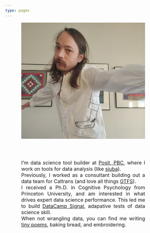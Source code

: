 ```yaml
---
type: pages
---
```


<style>
.about-portrait {
    margin: auto;
    max-width: 400px;
    padding-bottom: 50px;
}

.about-description p {
    font-size: 16px;
    max-width: 400px;
    margin: auto;
}
</style>

<div class="about-container">
  <div class="about-portrait">

  ![](/about--my-mug.jpg)

  </div>

  </div>
  <div class="about-description" style="text-align: justify;">

  I'm data science tool builder at [Posit, PBC](https://posit.co/), where I work on tools for data analysis (like [siuba](https://siuba.org/)).
  
  Previously, I worked as a consultant building out a data team for Caltrans (and love all things [GTFS](https://gtfs.org/)).
  
  I received a Ph.D. in Cognitive Psychology from Princeton University, and am interested in what drives 
  expert data science performance. This led me to build [DataCamp Signal](https://www.datacamp.com/signal), adapative tests of data science skill.
  
  When not wrangling data, you can find me writing [tiny poems](/tiny), baking bread, and embroidering.


  </div>
</div>
